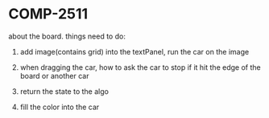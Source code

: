 # COMP-2511

about the board. 
things need to do:
1. add image(contains grid) into the textPanel, run the car on the image

2. when dragging the car, how to ask the car to stop if it hit the edge of the board or another car

3. return the state to the algo

4. fill the color into the car

